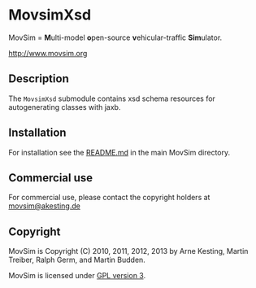 MovsimXsd
=========

MovSim = **M**ulti-model **o**pen-source **v**ehicular-traffic **Sim**ulator.

http://www.movsim.org


Description
-----------

The `MovsimXsd` submodule contains xsd schema resources for autogenerating classes with jaxb. 


Installation
------------

For installation see the [README.md](https://github.com/movsim/movsim/blob/master/README.md) in the main MovSim directory.


Commercial use
--------------

For commercial use, please contact the copyright holders at movsim@akesting.de


Copyright
---------

MovSim is Copyright (C) 2010, 2011, 2012, 2013 by Arne Kesting, Martin Treiber, Ralph Germ, and Martin Budden.

MovSim is licensed under [GPL version 3](https://github.com/movsim/movsim/blob/master/COPYING).

